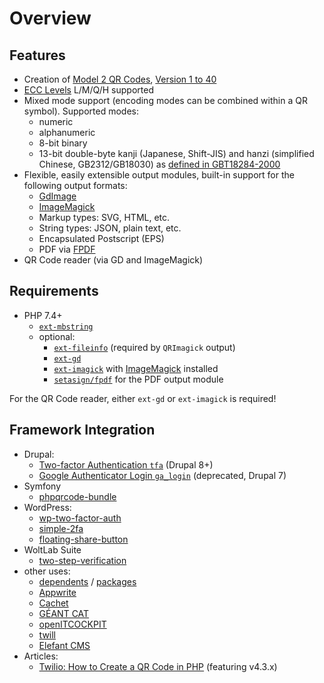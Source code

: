 # Overview

## Features

- Creation of [Model 2 QR Codes](https://www.qrcode.com/en/codes/model12.html), [Version 1 to 40](https://www.qrcode.com/en/about/version.html)
- [ECC Levels](https://www.qrcode.com/en/about/error_correction.html) L/M/Q/H supported
- Mixed mode support (encoding modes can be combined within a QR symbol). Supported modes:
	- numeric
	- alphanumeric
	- 8-bit binary
	- 13-bit double-byte kanji (Japanese, Shift-JIS) and hanzi (simplified Chinese, GB2312/GB18030) as [defined in GBT18284-2000](https://www.chinesestandard.net/PDF/English.aspx/GBT18284-2000)
- Flexible, easily extensible output modules, built-in support for the following output formats:
	- [GdImage](https://www.php.net/manual/book.image)
	- [ImageMagick](https://www.php.net/manual/book.imagick)
	- Markup types: SVG, HTML, etc.
	- String types: JSON, plain text, etc.
	- Encapsulated Postscript (EPS)
	- PDF via [FPDF](https://github.com/setasign/fpdf)
- QR Code reader (via GD and ImageMagick)


## Requirements
- PHP 7.4+
	- [`ext-mbstring`](https://www.php.net/manual/book.mbstring.php)
	- optional:
		- [`ext-fileinfo`](https://www.php.net/manual/book.fileinfo.php) (required by `QRImagick` output)
		- [`ext-gd`](https://www.php.net/manual/book.image)
		- [`ext-imagick`](https://github.com/Imagick/imagick) with [ImageMagick](https://imagemagick.org) installed
		- [`setasign/fpdf`](https://github.com/setasign/fpdf) for the PDF output module

For the QR Code reader, either `ext-gd` or `ext-imagick` is required!


## Framework Integration

- Drupal:
	- [Two-factor Authentication `tfa`](https://www.drupal.org/project/tfa) (Drupal 8+)
	- [Google Authenticator Login `ga_login`](https://www.drupal.org/project/ga_login) (deprecated, Drupal 7)
- Symfony
	- [phpqrcode-bundle](https://github.com/jonasarts/phpqrcode-bundle)
- WordPress:
	- [wp-two-factor-auth](https://github.com/sjinks/wp-two-factor-auth)
	- [simple-2fa](https://wordpress.org/plugins/simple-2fa/)
	- [floating-share-button](https://github.com/qriouslad/floating-share-button)
- WoltLab Suite
	- [two-step-verification](http://pluginstore.woltlab.com/file/3007-two-step-verification/)
- other uses:
	- [dependents](https://github.com/chillerlan/php-qrcode/network/dependents) / [packages](https://github.com/chillerlan/php-qrcode/network/dependents?dependent_type=PACKAGE)
	- [Appwrite](https://github.com/appwrite/appwrite)
	- [Cachet](https://github.com/CachetHQ/Cachet)
	- [GÉANT CAT](https://github.com/GEANT/CAT)
	- [openITCOCKPIT](https://github.com/it-novum/openITCOCKPIT)
	- [twill](https://github.com/area17/twill)
	- [Elefant CMS](https://github.com/jbroadway/elefant)
- Articles:
	- [Twilio: How to Create a QR Code in PHP](https://www.twilio.com/blog/create-qr-code-in-php) (featuring v4.3.x)
